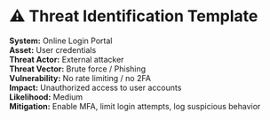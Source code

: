 # ⚠️ Threat Identification Template

**System:** Online Login Portal  
**Asset:** User credentials  
**Threat Actor:** External attacker  
**Threat Vector:** Brute force / Phishing  
**Vulnerability:** No rate limiting / no 2FA  
**Impact:** Unauthorized access to user accounts  
**Likelihood:** Medium  
**Mitigation:** Enable MFA, limit login attempts, log suspicious behavior

